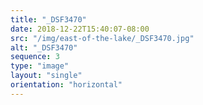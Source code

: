 ```yaml
---
title: "_DSF3470"
date: 2018-12-22T15:40:07-08:00
src: "/img/east-of-the-lake/_DSF3470.jpg"
alt: "_DSF3470"
sequence: 3
type: "image"
layout: "single"
orientation: "horizontal"
---
```

